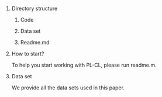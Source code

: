 1.   Directory structure

     1.   Code

     2.   Data set

     4.   Readme.md

          

2.   How to start?

     To help you start working with PL-CL, please run readme.m.

     

3.   Data set

     We provide all the data sets used in this paper.